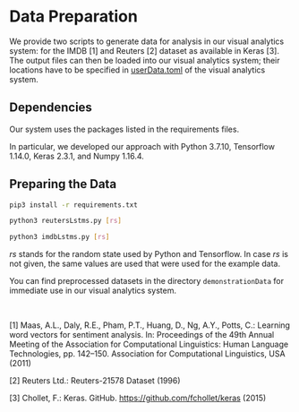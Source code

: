 # Data Preparation

We provide two scripts to generate data for analysis in our visual analytics system: for the IMDB [1] and Reuters [2] dataset as available in Keras [3].
The output files can then be loaded into our visual analytics system; their locations have to be specified in [userData.toml](../visualAnalytics/userData.toml) of the visual analytics system.

## Dependencies

Our system uses the packages listed in the requirements files.

In particular, we developed our approach with Python 3.7.10, Tensorflow 1.14.0, Keras 2.3.1, and Numpy 1.16.4.

## Preparing the Data

```bash
pip3 install -r requirements.txt

python3 reutersLstms.py [rs]

python3 imdbLstms.py [rs]
```

*rs* stands for the random state used by Python and Tensorflow.
In case *rs* is not given, the same values are used that were used for the example data.

You can find preprocessed datasets in the directory `demonstrationData` for immediate use in our visual analytics system.

&nbsp;

[1] Maas, A.L., Daly, R.E., Pham, P.T., Huang, D., Ng, A.Y., Potts, C.: Learning word vectors for sentiment analysis. 
In: Proceedings of the 49th Annual Meeting of the Association for Computational Linguistics: Human Language Technologies, pp. 142–150.
Association for Computational Linguistics, USA (2011)

[2] Reuters Ltd.: Reuters-21578 Dataset (1996)

[3] Chollet, F.: Keras. GitHub. https://github.com/fchollet/keras (2015)
